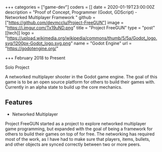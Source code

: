 +++
categories = ["game-dev"]
coders = []
date = 2020-01-19T23:00:00Z
description = "Proof of Concept, Programmer (Godot, GDScript) - Networked Multiplayer Framework "
github = ["https://github.com/devmcclu/Project-FreeGUN"]
image = "https://i.imgur.com/Tx19uND.png"
title = "Project FreeGUN"
type = "post"
[[tech]]
logo = "https://upload.wikimedia.org/wikipedia/commons/thumb/5/5a/Godot_logo.svg/1200px-Godot_logo.svg.png"
name = "Godot Engine"
url = "https://godotengine.org/"

+++
February 2018 to Present

Solo Project

A networked multiplayer shooter in the Godot game engine. The goal of this game is to be an open source platform for others to build their games with. Currently in an alpha state to build up the core mechanics. 

## Features
* Networked Multiplayer

Project FreeGUN started as a project to explore networked multiplayer game programming, but expanded with the goal of being a framework for others to build their games on top of for free. The networking has required most of the work, as I have had to make sure that players, items, bullets, and other objects are synced correctly between two or more peers.
